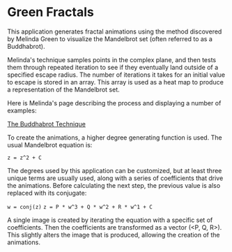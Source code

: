 # Green Fractals

This application generates fractal animations using the method discovered by Melinda Green to visualize the Mandelbrot set (often referred to as a Buddhabrot).

Melinda's technique samples points in the complex plane, and then tests them through repeated iteration to see if they eventually land outside of a specified escape radius. The number of iterations it takes for an initial value to escape is stored in an array. This array is used as a heat map to produce a representation of the Mandelbrot set.

Here is Melinda's page describing the process and displaying a number of examples: 

[The Buddhabrot Technique](http://superliminal.com/fractals/bbrot/bbrot.htm)

To create the animations, a higher degree generating function is used. The usual Mandelbrot equation is: 

`z = z^2 + C`

The degrees used by this application can be customized, but at least three unique terms are usually used, along with a series of coefficients that drive the animations. Before calculating the next step, the previous value is also replaced with its conjugate:

`w = conj(z)`
`z = P * w^3 + Q * w^2 + R * w^1 + C` 

A single image is created by iterating the equation with a specific set of coefficients. Then the coefficients are transformed as a vector (<P, Q, R>). This slightly alters the image that is produced, allowing the creation of the animations. 

